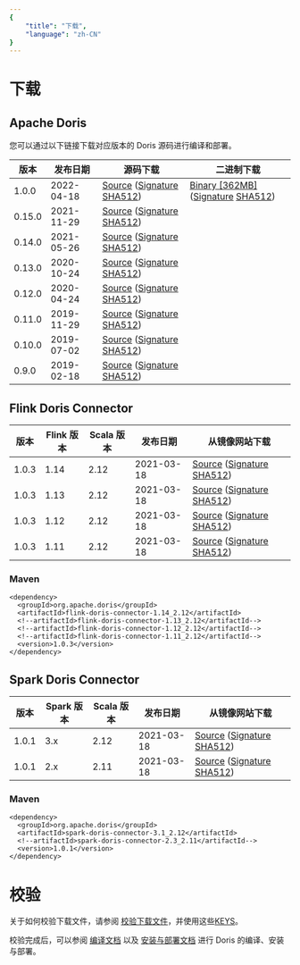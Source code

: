 ```yaml
---
{
    "title": "下载",
    "language": "zh-CN"
}
---
```


<!--
Licensed to the Apache Software Foundation (ASF) under one
or more contributor license agreements.  See the NOTICE file
distributed with this work for additional information
regarding copyright ownership.  The ASF licenses this file
to you under the Apache License, Version 2.0 (the
"License"); you may not use this file except in compliance
with the License.  You may obtain a copy of the License at

  http://www.apache.org/licenses/LICENSE-2.0

Unless required by applicable law or agreed to in writing,
software distributed under the License is distributed on an
"AS IS" BASIS, WITHOUT WARRANTIES OR CONDITIONS OF ANY
KIND, either express or implied.  See the License for the
specific language governing permissions and limitations
under the License.
-->

# 下载

## Apache Doris

您可以通过以下链接下载对应版本的 Doris 源码进行编译和部署。

| 版本 | 发布日期 | 源码下载 | 二进制下载 |
|---|---|---| --- |
| 1.0.0 | 2022-04-18 | [Source](https://www.apache.org/dyn/closer.cgi/incubator/doris/1.0/1.0.0-incubating/apache-doris-1.0.0-incubating-src.tar.gz) ([Signature](https://www.apache.org/dyn/closer.cgi/incubator/doris/1.0/1.0.0-incubating/apache-doris-1.0.0-incubating-src.tar.gz.asc) [SHA512](https://www.apache.org/dyn/closer.cgi/incubator/doris/1.0/1.0.0-incubating/apache-doris-1.0.0-incubating-src.tar.gz.sha512))| [Binary [362MB]](https://www.apache.org/dyn/closer.cgi/incubator/doris/1.0/1.0.0-incubating/apache-doris-1.0.0-incubating-bin.tar.gz) ([Signature](https://www.apache.org/dyn/closer.cgi/incubator/doris/1.0/1.0.0-incubating/apache-doris-1.0.0-incubating-bin.tar.gz.asc) [SHA512](https://www.apache.org/dyn/closer.cgi/incubator/doris/1.0/1.0.0-incubating/apache-doris-1.0.0-incubating-bin.tar.gz.sha512))
| 0.15.0 | 2021-11-29 | [Source](http://archive.apache.org/dist/incubator/doris/0.15.0-incubating/apache-doris-0.15.0-incubating-src.tar.gz) ([Signature](http://archive.apache.org/dist/incubator/doris/0.15.0-incubating/apache-doris-0.15.0-incubating-src.tar.gz.asc) [SHA512](http://archive.apache.org/dist/incubator/doris/0.15.0-incubating/apache-doris-0.15.0-incubating-src.tar.gz.sha512))||
| 0.14.0 | 2021-05-26 | [Source](https://archive.apache.org/dist/incubator/doris/0.14.0-incubating/apache-doris-0.14.0-incubating-src.tar.gz) ([Signature](https://archive.apache.org/dist/incubator/doris/0.14.0-incubating/apache-doris-0.14.0-incubating-src.tar.gz.asc) [SHA512](https://archive.apache.org/dist/incubator/doris/0.14.0-incubating/apache-doris-0.14.0-incubating-src.tar.gz.sha512))||
| 0.13.0 | 2020-10-24 | [Source](https://archive.apache.org/dist/incubator/doris/0.13.0-incubating/apache-doris-0.13.0-incubating-src.tar.gz) ([Signature](https://archive.apache.org/dist/incubator/doris/0.13.0-incubating/apache-doris-0.13.0-incubating-src.tar.gz.asc) [SHA512](https://archive.apache.org/dist/incubator/doris/0.13.0-incubating/apache-doris-0.13.0-incubating-src.tar.gz.sha512))||
| 0.12.0 | 2020-04-24 | [Source](https://archive.apache.org/dist/incubator/doris/0.12.0-incubating/apache-doris-0.12.0-incubating-src.tar.gz) ([Signature](https://archive.apache.org/dist/incubator/doris/0.12.0-incubating/apache-doris-0.12.0-incubating-src.tar.gz.asc) [SHA512](https://archive.apache.org/dist/incubator/doris/0.12.0-incubating/apache-doris-0.12.0-incubating-src.tar.gz.sha512)) ||
| 0.11.0 | 2019-11-29 | [Source](https://archive.apache.org/dist/incubator/doris/0.11.0-incubating/apache-doris-0.11.0-incubating-src.tar.gz) ([Signature](https://archive.apache.org/dist/incubator/doris/0.11.0-incubating/apache-doris-0.11.0-incubating-src.tar.gz.asc) [SHA512](https://archive.apache.org/dist/incubator/doris/0.11.0-incubating/apache-doris-0.11.0-incubating-src.tar.gz.sha512)) ||
| 0.10.0 | 2019-07-02 | [Source](https://archive.apache.org/dist/incubator/doris/0.10.0-incubating/apache-doris-0.10.0-incubating-src.tar.gz) ([Signature](https://archive.apache.org/dist/incubator/doris/0.10.0-incubating/apache-doris-0.10.0-incubating-src.tar.gz.asc) [SHA512](https://archive.apache.org/dist/incubator/doris/0.10.0-incubating/apache-doris-0.10.0-incubating-src.tar.gz.sha512)) ||
| 0.9.0 | 2019-02-18 | [Source](https://archive.apache.org/dist/incubator/doris/0.9.0-incubating/apache-doris-0.9.0-incubating-src.tar.gz) ([Signature](https://archive.apache.org/dist/incubator/doris/0.9.0-incubating/apache-doris-0.9.0-incubating-src.tar.gz.asc) [SHA512](https://archive.apache.org/dist/incubator/doris/0.9.0-incubating/apache-doris-0.9.0-incubating-src.tar.gz.sha512)) ||


## Flink Doris Connector

| 版本 | Flink 版本 | Scala 版本 | 发布日期 | 从镜像网站下载 |
|---|---|---|---|---|
| 1.0.3 | 1.14 | 2.12 | 2021-03-18 | [Source](https://www.apache.org/dyn/closer.cgi/incubator/doris/flink-connector/1.0.3/apache-doris-flink-connector-1.14_2.12-1.0.3-incubating-src.tar.gz) ([Signature](https://downloads.apache.org/incubator/doris/flink-connector/1.0.3/apache-doris-flink-connector-1.14_2.12-1.0.3-incubating-src.tar.gz.asc) [SHA512](https://downloads.apache.org/incubator/doris/flink-connector/1.0.3/apache-doris-flink-connector-1.14_2.12-1.0.3-incubating-src.tar.gz.sha512))|
| 1.0.3 | 1.13 | 2.12 | 2021-03-18 | [Source](https://www.apache.org/dyn/closer.cgi/incubator/doris/flink-connector/1.0.3/apache-doris-flink-connector-1.13_2.12-1.0.3-incubating-src.tar.gz) ([Signature](https://downloads.apache.org/incubator/doris/flink-connector/1.0.3/apache-doris-flink-connector-1.13_2.12-1.0.3-incubating-src.tar.gz.asc) [SHA512](https://downloads.apache.org/incubator/doris/flink-connector/1.0.3/apache-doris-flink-connector-1.13_2.12-1.0.3-incubating-src.tar.gz.sha512))|
| 1.0.3 | 1.12 | 2.12 | 2021-03-18 | [Source](https://www.apache.org/dyn/closer.cgi/incubator/doris/flink-connector/1.0.3/apache-doris-flink-connector-1.12_2.12-1.0.3-incubating-src.tar.gz) ([Signature](https://downloads.apache.org/incubator/doris/flink-connector/1.0.3/apache-doris-flink-connector-1.12_2.12-1.0.3-incubating-src.tar.gz.asc) [SHA512](https://downloads.apache.org/incubator/doris/flink-connector/1.0.3/apache-doris-flink-connector-1.12_2.12-1.0.3-incubating-src.tar.gz.sha512))|
| 1.0.3 | 1.11 | 2.12 | 2021-03-18 | [Source](https://www.apache.org/dyn/closer.cgi/incubator/doris/flink-connector/1.0.3/apache-doris-flink-connector-1.11_2.12-1.0.3-incubating-src.tar.gz) ([Signature](https://downloads.apache.org/incubator/doris/flink-connector/1.0.3/apache-doris-flink-connector-1.11_2.12-1.0.3-incubating-src.tar.gz.asc) [SHA512](https://downloads.apache.org/incubator/doris/flink-connector/1.0.3/apache-doris-flink-connector-1.11_2.12-1.0.3-incubating-src.tar.gz.sha512))|

### Maven

```
<dependency>
  <groupId>org.apache.doris</groupId>
  <artifactId>flink-doris-connector-1.14_2.12</artifactId>
  <!--artifactId>flink-doris-connector-1.13_2.12</artifactId-->
  <!--artifactId>flink-doris-connector-1.12_2.12</artifactId-->
  <!--artifactId>flink-doris-connector-1.11_2.12</artifactId-->
  <version>1.0.3</version>
</dependency>
```

## Spark Doris Connector

| 版本 | Spark 版本 | Scala 版本 | 发布日期 | 从镜像网站下载 |
|---|---|---|---|---|
| 1.0.1 | 3.x | 2.12 | 2021-03-18 | [Source](https://www.apache.org/dyn/closer.cgi/incubator/doris/spark-connector/1.0.1/apache-doris-spark-connector-3.1_2.12-1.0.1-incubating-src.tar.gz) ([Signature](https://downloads.apache.org/incubator/doris/spark-connector/1.0.1/apache-doris-spark-connector-3.1_2.12-1.0.1-incubating-src.tar.gz.asc) [SHA512](https://downloads.apache.org/incubator/doris/spark-connector/1.0.1/apache-doris-spark-connector-3.1_2.12-1.0.1-incubating-src.tar.gz.sha512))|
| 1.0.1 | 2.x | 2.11 | 2021-03-18 | [Source](https://www.apache.org/dyn/closer.cgi/incubator/doris/spark-connector/1.0.1/apache-doris-spark-connector-2.3_2.11-1.0.1-incubating-src.tar.gz) ([Signature](https://downloads.apache.org/incubator/doris/spark-connector/1.0.1/apache-doris-spark-connector-2.3_2.11-1.0.1-incubating-src.tar.gz.asc) [SHA512](https://downloads.apache.org/incubator/doris/spark-connector/1.0.1/apache-doris-spark-connector-2.3_2.11-1.0.1-incubating-src.tar.gz.sha512))|

### Maven

```
<dependency>
  <groupId>org.apache.doris</groupId>
  <artifactId>spark-doris-connector-3.1_2.12</artifactId>
  <!--artifactId>spark-doris-connector-2.3_2.11</artifactId-->
  <version>1.0.1</version>
</dependency>
```

# 校验

关于如何校验下载文件，请参阅 [校验下载文件](../community/release-and-verify/release-verify.md)，并使用这些[KEYS](https://downloads.apache.org/incubator/doris/KEYS)。

校验完成后，可以参阅 [编译文档](../install/source-install/compilation.md) 以及 [安装与部署文档](../install/install-deploy.md) 进行 Doris 的编译、安装与部署。
